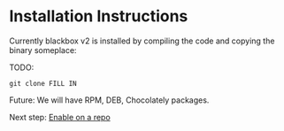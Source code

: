 Installation Instructions
=========================

Currently blackbox v2 is installed by compiling the code and
copying the binary someplace:

TODO:

```
git clone FILL IN
```

Future:  We will have RPM, DEB, Chocolately packages.


Next step: [Enable on a repo](enable-repo)

